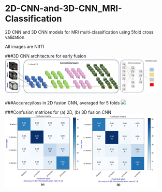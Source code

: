 # 2D-CNN-and-3D-CNN_MRI-Classification
 2D CNN and 3D CNN models for MRI multi-classification using 5fold cross validation.

All images are NIfTI

###3D CNN architecture for early fusion
![](images/3D_fusion_model.jpg)



###Accuracy/loss in 2D fusion CNN, averaged for 5 folds
![](images/fusion_loss_accuracy_plots.jpg)


###Confusion matrices for (a) 2D, (b) 3D fusion CNN
![](images/2D_3D_fusion_kfold.png)
